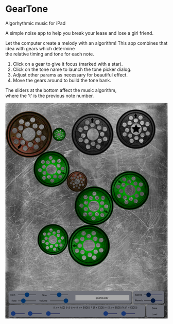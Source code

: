 # GearTone
Algorhythmic music for iPad

A simple noise app to help you break your lease and lose a girl friend.

Let the computer create a melody with an algorithm!
This app combines that idea with gears which determine \
the relative timing and tone for each note.

1. Click on a gear to give it focus (marked with a star). 
2. Click on the tone name to launch the tone picker dialog.
3. Adjust other params as necessary for beautiful effect.
4. Move the gears around to build the tone bank.

The sliders at the bottom affect the music algorithm,\
where the 't' is the previous note number.

![Screenshot](screenshot.png)


